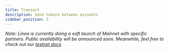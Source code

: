 ```yaml
---
title: Transact
description: Send tokens between accounts
sidebar_position: 3
---
```


_Note: Linea is currently doing a soft launch of Mainnet with specific partners. Public availability will be announced soon. Meanwhile, feel free to check out our [testnet docs](../build-on-linea/use-linea-testnet)_

<!--
# Transfer funds between accounts

You can use your MetaMask wallet to transfer funds between accounts in the Linea network.

To do this:

1. Open MetaMask and select **Linea** from the network dropdown.
1. Select **Send**.
1. Type the address that you want to transfer funds to, or select **Transfer between my accounts** if the account belongs to your wallet.
1. Type the amount to transfer.
1. Select **Next** and **Confirm** to send the transaction.

You can now view the transaction details in the **Activity** tab or [block explorer](https://goerli.lineascan.build). -->
